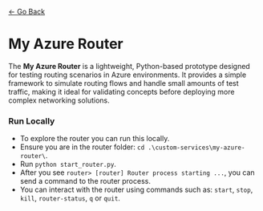 [<- Go Back](../.custom-services.md)

# My Azure Router 
The **My Azure Router** is a lightweight, Python-based prototype designed for testing routing scenarios in Azure environments. It provides a simple framework to simulate routing flows and handle small amounts of test traffic, making it ideal for validating concepts before deploying more complex networking solutions.

### Run Locally 
- To explore the router you can run this locally. 
- Ensure you are in the router folder: `cd .\custom-services\my-azure-router\`.
- Run `python start_router.py`.
- After you see `router> [router] Router process starting ...`, you can send a command to the router process. 
- You can interact with the router using commands such as: `start`, `stop`, `kill`, `router-status`, `q` or `quit`.

